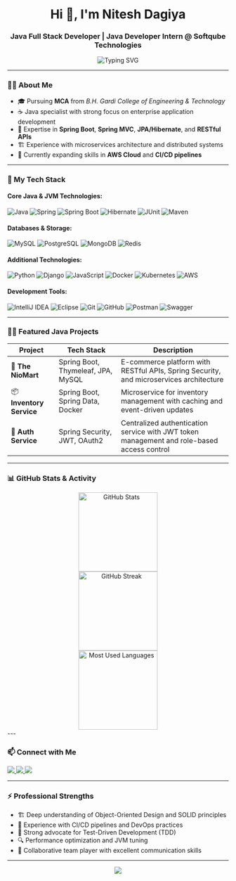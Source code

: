 <!-- Profile Header -->
<h1 align="center">Hi 👋, I'm Nitesh Dagiya</h1>
<h3 align="center">Java Full Stack Developer | Java Developer Intern @ Softqube Technologies</h3>

<p align="center">
  <img src="https://readme-typing-svg.herokuapp.com?font=Fira+Code&size=22&pause=1000&center=true&vCenter=true&width=500&lines=Enterprise+Java+Developer;Spring+Boot+%7C+Microservices+%7C+REST+APIs;Clean+Code+Enthusiast+%7C+Design+Patterns" alt="Typing SVG" />
</p>

---

### 👨‍💻 About Me
- 🎓 Pursuing **MCA** from *B.H. Gardi College of Engineering & Technology*
- ☕ Java specialist with strong focus on enterprise application development
- 🔧 Expertise in **Spring Boot**, **Spring MVC**, **JPA/Hibernate**, and **RESTful APIs**
- 🏗️ Experience with microservices architecture and distributed systems
- 🌱 Currently expanding skills in **AWS Cloud** and **CI/CD pipelines**

---

### 🚀 My Tech Stack

#### Core Java & JVM Technologies:
![Java](https://img.shields.io/badge/Java-ED8B00?style=for-the-badge&logo=openjdk&logoColor=white)
![Spring](https://img.shields.io/badge/Spring-6DB33F?style=for-the-badge&logo=spring&logoColor=white)
![Spring Boot](https://img.shields.io/badge/Spring%20Boot-6DB33F?style=for-the-badge&logo=spring-boot&logoColor=white)
![Hibernate](https://img.shields.io/badge/Hibernate-59666C?style=for-the-badge&logo=hibernate&logoColor=white)
![JUnit](https://img.shields.io/badge/JUnit5-25A162?style=for-the-badge&logo=junit5&logoColor=white)
![Maven](https://img.shields.io/badge/Maven-C71A36?style=for-the-badge&logo=apache-maven&logoColor=white)

#### Databases & Storage:
![MySQL](https://img.shields.io/badge/MySQL-005C84?style=for-the-badge&logo=mysql&logoColor=white)
![PostgreSQL](https://img.shields.io/badge/PostgreSQL-316192?style=for-the-badge&logo=postgresql&logoColor=white)
![MongoDB](https://img.shields.io/badge/MongoDB-4EA94B?style=for-the-badge&logo=mongodb&logoColor=white)
![Redis](https://img.shields.io/badge/Redis-DC382D?style=for-the-badge&logo=redis&logoColor=white)

#### Additional Technologies:
![Python](https://img.shields.io/badge/Python-FFD43B?style=for-the-badge&logo=python&logoColor=blue)
![Django](https://img.shields.io/badge/Django-092E20?style=for-the-badge&logo=django&logoColor=white)
![JavaScript](https://img.shields.io/badge/JavaScript-F0DB4F?style=for-the-badge&logo=javascript&logoColor=black)
![Docker](https://img.shields.io/badge/Docker-2496ED?style=for-the-badge&logo=docker&logoColor=white)
![Kubernetes](https://img.shields.io/badge/Kubernetes-326CE5?style=for-the-badge&logo=kubernetes&logoColor=white)
![AWS](https://img.shields.io/badge/AWS-232F3E?style=for-the-badge&logo=amazon-aws&logoColor=white)

#### Development Tools:
![IntelliJ IDEA](https://img.shields.io/badge/IntelliJ_IDEA-000000?style=for-the-badge&logo=intellij-idea&logoColor=white)
![Eclipse](https://img.shields.io/badge/Eclipse-2C2255?style=for-the-badge&logo=eclipse&logoColor=white)
![Git](https://img.shields.io/badge/Git-F05032?style=for-the-badge&logo=git&logoColor=white)
![GitHub](https://img.shields.io/badge/GitHub-181717?style=for-the-badge&logo=github&logoColor=white)
![Postman](https://img.shields.io/badge/Postman-FF6C37?style=for-the-badge&logo=postman&logoColor=white)
![Swagger](https://img.shields.io/badge/Swagger-85EA2D?style=for-the-badge&logo=swagger&logoColor=black)

---

### 🧑‍💼 Featured Java Projects

| Project | Tech Stack | Description |
|--------|------------|-------------|
| 🛒 **The NioMart** | Spring Boot, Thymeleaf, JPA, MySQL | E-commerce platform with RESTful APIs, Spring Security, and microservices architecture |
| 📦 **Inventory Service** | Spring Boot, Spring Data, Docker | Microservice for inventory management with caching and event-driven updates |
| 🔐 **Auth Service** | Spring Security, JWT, OAuth2 | Centralized authentication service with JWT token management and role-based access control |

---

### 📊 GitHub Stats & Activity

<div align="center">
  <img height="180em" src="https://github-readme-stats.vercel.app/api?username=ErNitesh-d&show_icons=true&theme=radical&count_private=true" alt="GitHub Stats"/>
</div>
<div align="center">
  <img height="180em" src="https://github-readme-streak-stats.herokuapp.com/?user=ErNitesh-d&theme=radical" alt="GitHub Streak"/>
</div>
<div align="center">
  <img height="180em" src="https://github-readme-stats.vercel.app/api/top-langs/?username=ErNitesh-d&layout=compact&theme=radical" alt="Most Used Languages"/>
</div>
---

### 📫 Connect with Me

<p align="left">
  <a href="https://www.linkedin.com/in/dagiya-nitesh/" target="_blank">
    <img src="https://img.shields.io/badge/LinkedIn-0077B5?style=for-the-badge&logo=linkedin&logoColor=green" />
  </a>
  <a href="mailto:your.nitinkhatri9898@gmail.com">
    <img src="https://img.shields.io/badge/Email-D14836?style=for-the-badge&logo=gmail&logoColor=white" />
  </a>
  <a href="https://nitesh-dagiya.my.canva.site/">
    <img src="https://img.shields.io/badge/Portfolio-000?style=for-the-badge&logo=vercel&logoColor=white" />
  </a>
  </p>

---

### ⚡ Professional Strengths

- 🏗️ Deep understanding of Object-Oriented Design and SOLID principles
- 🔄 Experience with CI/CD pipelines and DevOps practices
- 🧪 Strong advocate for Test-Driven Development (TDD)
- 🔍 Performance optimization and JVM tuning
- 🤝 Collaborative team player with excellent communication skills

---

<p align="center">
  <img src="https://capsule-render.vercel.app/api?type=waving&color=0f0f0f&height=120&section=footer"/>
</p>
